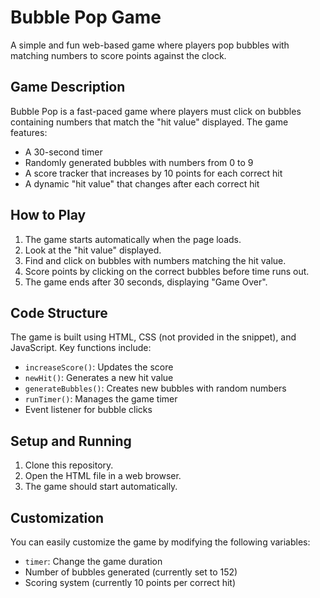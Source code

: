 # Bubble Pop Game

A simple and fun web-based game where players pop bubbles with matching numbers to score points against the clock.

## Game Description

Bubble Pop is a fast-paced game where players must click on bubbles containing numbers that match the "hit value" displayed. The game features:

- A 30-second timer
- Randomly generated bubbles with numbers from 0 to 9
- A score tracker that increases by 10 points for each correct hit
- A dynamic "hit value" that changes after each correct hit

## How to Play

1. The game starts automatically when the page loads.
2. Look at the "hit value" displayed.
3. Find and click on bubbles with numbers matching the hit value.
4. Score points by clicking on the correct bubbles before time runs out.
5. The game ends after 30 seconds, displaying "Game Over".

## Code Structure

The game is built using HTML, CSS (not provided in the snippet), and JavaScript. Key functions include:

- `increaseScore()`: Updates the score
- `newHit()`: Generates a new hit value
- `generateBubbles()`: Creates new bubbles with random numbers
- `runTimer()`: Manages the game timer
- Event listener for bubble clicks

## Setup and Running

1. Clone this repository.
2. Open the HTML file in a web browser.
3. The game should start automatically.

## Customization

You can easily customize the game by modifying the following variables:
- `timer`: Change the game duration
- Number of bubbles generated (currently set to 152)
- Scoring system (currently 10 points per correct hit)
